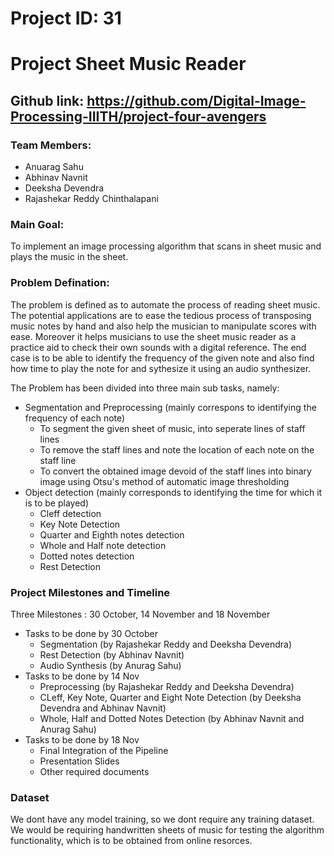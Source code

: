 # Project ID: 31
# Project Sheet Music Reader
## Github link: https://github.com/Digital-Image-Processing-IIITH/project-four-avengers
### Team Members: 
- Anuarag Sahu 
- Abhinav Navnit
- Deeksha Devendra
- Rajashekar Reddy Chinthalapani
### Main Goal:
To implement an image processing algorithm that scans in sheet music and plays the music in the sheet. 
### Problem Defination:
The problem is defined as to automate the process of reading sheet music. The potential applications are to ease the tedious process of transposing music notes by hand and also help the musician to manipulate scores with ease.
Moreover it helps musicians to use the sheet music reader as a practice aid to check their own sounds with a digital reference. The end case is to be able to identify the frequency of the given note and also find how time to play the note for and sythesize it using an audio synthesizer.

The Problem has been divided into three main sub tasks, namely:
- Segmentation and Preprocessing (mainly correspons to identifying the frequency of each note)
  - To segment the given sheet of music, into seperate lines of staff lines
  - To remove the staff lines and note the location of each note on the staff line
  - To convert the obtained image devoid of the staff lines into binary image using Otsu's method of automatic image thresholding
- Object detection (mainly corresponds to identifying the time for which it is to be played)
  - Cleff detection
  - Key Note Detection
  - Quarter and Eighth notes detection
  - Whole and Half note detection
  - Dotted notes detection
  - Rest Detection
### Project Milestones and Timeline
Three Milestones : 30 October, 14 November and 18 November
- Tasks to be done by 30 October 
  - Segmentation (by Rajashekar Reddy and Deeksha Devendra)
  - Rest Detection (by Abhinav Navnit)
  - Audio Synthesis (by Anurag Sahu)
- Tasks to be done by 14 Nov
  - Preprocessing (by Rajashekar Reddy and Deeksha Devendra)
  - CLeff, Key Note, Quarter and Eight Note Detection (by Deeksha Devendra and Abhinav Navnit)
  - Whole, Half and Dotted Notes Detection (by Abhinav Navnit and Anurag Sahu)
- Tasks to be done by 18 Nov
  - Final Integration of the Pipeline 
  - Presentation Slides
  - Other required documents
### Dataset
We dont have any model training, so we dont require any training dataset. We would be requiring handwritten sheets of music for testing the algorithm functionality, which is to be obtained from online resorces.



